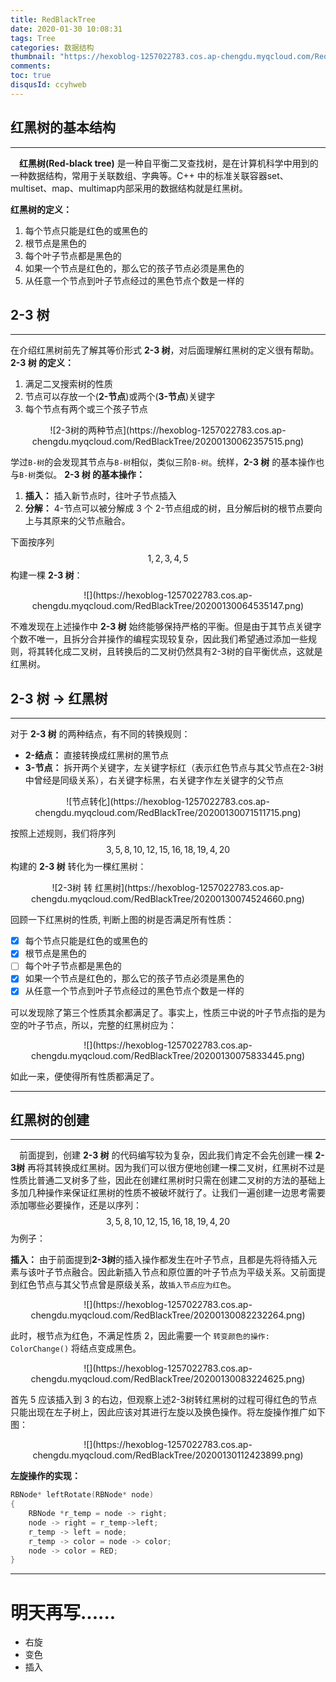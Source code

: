```yaml
---
title: RedBlackTree
date: 2020-01-30 10:08:31
tags: Tree
categories: 数据结构
thumbnail: "https://hexoblog-1257022783.cos.ap-chengdu.myqcloud.com/RedBlackTree/20200130110010645.png"
comments: 
toc: true
disqusId: ccyhweb
---
```

## 红黑树的基本结构
---
&emsp;**红黑树(Red-black tree)** 是一种自平衡二叉查找树，是在计算机科学中用到的一种数据结构，常用于关联数组、字典等。C++ 中的标准关联容器set、multiset、map、multimap内部采用的数据结构就是红黑树。

<!-- more -->

**红黑树的定义：**
1. 每个节点只能是红色的或黑色的
2. 根节点是黑色的
3. 每个叶子节点都是黑色的
4. 如果一个节点是红色的，那么它的孩子节点必须是黑色的
5. 从任意一个节点到叶子节点经过的黑色节点个数是一样的

## 2-3 树
---
在介绍红黑树前先了解其等价形式 **2-3 树**，对后面理解红黑树的定义很有帮助。
**2-3 树 的定义：**
1. 满足二叉搜索树的性质
2. 节点可以存放一个(**2-节点**)或两个(**3-节点**)关键字
3. 每个节点有两个或三个孩子节点

<center>
![2-3树的两种节点](https://hexoblog-1257022783.cos.ap-chengdu.myqcloud.com/RedBlackTree/20200130062357515.png)
</center>

学过`B-树`的会发现其节点与`B-树`相似，类似三阶`B-树`。统样，**2-3 树** 的基本操作也与`B-树`类似。
**2-3 树 的基本操作：**
1. **插入：** 插入新节点时，往叶子节点插入
2. **分解：** 4-节点可以被分解成 3 个 2-节点组成的树，且分解后树的根节点要向上与其原来的父节点融合。

下面按序列
$${1,2,3,4,5}$$
构建一棵 **2-3 树**：

<center>
![](https://hexoblog-1257022783.cos.ap-chengdu.myqcloud.com/RedBlackTree/20200130064535147.png)
</center>

不难发现在上述操作中 **2-3 树** 始终能够保持严格的平衡。但是由于其节点关键字个数不唯一，且拆分合并操作的编程实现较复杂，因此我们希望通过添加一些规则，将其转化成二叉树，且转换后的二叉树仍然具有2-3树的自平衡优点，这就是红黑树。

## 2-3 树 -> 红黑树
---
对于 **2-3 树** 的两种结点，有不同的转换规则：
* **2-结点：** 直接转换成红黑树的黑节点
* **3-节点：** 拆开两个关键字，左关键字标红（表示红色节点与其父节点在2-3树中曾经是同级关系），右关键字标黑，右关键字作左关键字的父节点

<center>
![节点转化](https://hexoblog-1257022783.cos.ap-chengdu.myqcloud.com/RedBlackTree/20200130071511715.png)
</center>

按照上述规则，我们将序列
$${3,5,8,10,12,15,16,18,19,4,20}$$
构建的 **2-3 树** 转化为一棵红黑树：

<center>
![2-3树 转 红黑树](https://hexoblog-1257022783.cos.ap-chengdu.myqcloud.com/RedBlackTree/20200130074524660.png)
</center>

回顾一下红黑树的性质, 判断上图的树是否满足所有性质：
- [x] 每个节点只能是红色的或黑色的
- [x] 根节点是黑色的
- [ ] 每个叶子节点都是黑色的
- [x] 如果一个节点是红色的，那么它的孩子节点必须是黑色的
- [x] 从任意一个节点到叶子节点经过的黑色节点个数是一样的

可以发现除了第三个性质其余都满足了。事实上，性质三中说的叶子节点指的是为空的叶子节点，所以，完整的红黑树应为：

<center>
![](https://hexoblog-1257022783.cos.ap-chengdu.myqcloud.com/RedBlackTree/20200130075833445.png)
</center>

如此一来，便使得所有性质都满足了。

---
## 红黑树的创建
---
&emsp;前面提到，创建 **2-3 树** 的代码编写较为复杂，因此我们肯定不会先创建一棵 **2-3树** 再将其转换成红黑树。因为我们可以很方便地创建一棵二叉树，红黑树不过是性质比普通二叉树多了些，因此在创建红黑树时只需在创建二叉树的方法的基础上多加几种操作来保证红黑树的性质不被破坏就行了。让我们一遍创建一边思考需要添加哪些必要操作，还是以序列：
$${3,5,8,10,12,15,16,18,19,4,20}$$
为例子：

**插入：** 由于前面提到**2-3树**的插入操作都发生在叶子节点，且都是先将待插入元素与该叶子节点融合。因此新插入节点和原位置的叶子节点为平级关系。又前面提到红色节点与其父节点曾是原级关系，故`插入节点应为红色`。

<center>
![](https://hexoblog-1257022783.cos.ap-chengdu.myqcloud.com/RedBlackTree/20200130082232264.png)
</center>

此时，根节点为红色，不满足性质 2，因此需要一个 `转变颜色的操作: ColorChange()` 将结点变成黑色。

<center>
![](https://hexoblog-1257022783.cos.ap-chengdu.myqcloud.com/RedBlackTree/20200130083224625.png)
</center>

首先 5 应该插入到 3 的右边，但观察上述2-3树转红黑树的过程可得红色的节点只能出现在左子树上，因此应该对其进行左旋以及换色操作。将左旋操作推广如下图：

<center>
![](https://hexoblog-1257022783.cos.ap-chengdu.myqcloud.com/RedBlackTree/20200130112423899.png)
</center>

**左旋操作的实现：**
```c++
RBNode* leftRotate(RBNode* node)
{
    RBNode *r_temp = node -> right;
    node -> right = r_temp->left;
    r_temp -> left = node;
    r_temp -> color = node -> color;
    node -> color = RED;
}
```

---
# 明天再写......
* 右旋
* 变色
* 插入